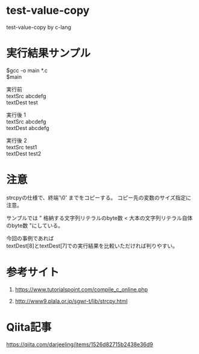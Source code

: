 # test-value-copy
test-value-copy by c-lang

# 実行結果サンプル

$gcc -o main *.c  
$main  

実行前   
textSrc abcdefg   
textDest test   

実行後 1   
textSrc abcdefg   
textDest abcdefg   

実行後 2   
textSrc test1   
textDest test2   

# 注意
strcpyの仕様で、終端'\0' までをコピーする。
コピー先の変数のサイズ指定に注意。

サンプルでは
" 格納する文字列リテラルのbyte数 < 大本の文字列リテラル自体のbyte数 "にしている。

今回の事例であれば  
textDest[8]とtextDest[7]での実行結果を比較いただければ判りやすい。

# 参考サイト

1. https://www.tutorialspoint.com/compile_c_online.php

1. http://www9.plala.or.jp/sgwr-t/lib/strcpy.html

# Qiita記事

https://qiita.com/darjeeling/items/1526d82715b2438e36d9
